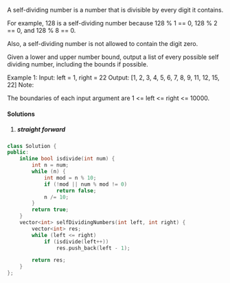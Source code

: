 A self-dividing number is a number that is divisible by every digit it contains.

For example, 128 is a self-dividing number because 128 % 1 == 0, 128 % 2 == 0, and 128 % 8 == 0.

Also, a self-dividing number is not allowed to contain the digit zero.

Given a lower and upper number bound, output a list of every possible self dividing number, including the bounds if possible.

Example 1:
Input: 
left = 1, right = 22
Output: [1, 2, 3, 4, 5, 6, 7, 8, 9, 11, 12, 15, 22]
Note:

The boundaries of each input argument are 1 <= left <= right <= 10000.

#### Solutions

1. ##### straight forward

```cpp
class Solution {
public:
    inline bool isdivide(int num) {
        int n = num;
        while (n) {
            int mod = n % 10;
            if (!mod || num % mod != 0)
                return false;
            n /= 10;
        }
        return true;
    }
    vector<int> selfDividingNumbers(int left, int right) {
        vector<int> res;
        while (left <= right)
            if (isdivide(left++))
                res.push_back(left - 1);

        return res;
    }
};
```